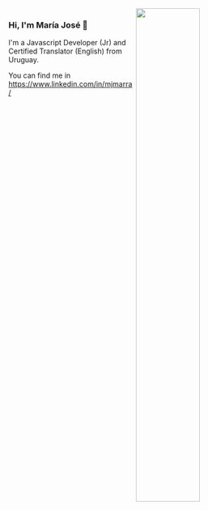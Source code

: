 <img src="https://images.unsplash.com/photo-1525547719571-a2d4ac8945e2?ixlib=rb-1.2.1&ixid=eyJhcHBfaWQiOjEyMDd9&auto=format&fit=crop&w=700&q=80" width="50%" height="auto" align="right">

### Hi, I'm María José 👋

I'm a Javascript Developer (Jr) and Certified Translator (English) from Uruguay.

You can find me in https://www.linkedin.com/in/mjmarra/
<!--
**mjmarra/mjmarra** is a ✨ _special_ ✨ repository because its `README.md` (this file) appears on your GitHub profile.

Here are some ideas to get you started:

- 🔭 I’m currently working on ...
- 🌱 I’m currently learning ...
- 👯 I’m looking to collaborate on ...
- 🤔 I’m looking for help with ...
- 💬 Ask me about ...
- 📫 How to reach me: ...
- 😄 Pronouns: ...
- ⚡ Fun fact: ...
-->
